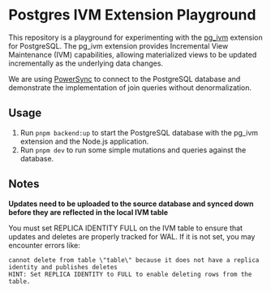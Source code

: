 # Postgres IVM Extension Playground
This repository is a playground for experimenting with the [pg_ivm](https://github.com/sraoss/pg_ivm) extension for PostgreSQL. The pg_ivm extension provides Incremental View Maintenance (IVM) capabilities, allowing materialized views to be updated incrementally as the underlying data changes.

We are using [PowerSync](https://www.powersync.dev/) to connect to the PostgreSQL database and demonstrate the implementation of join queries without denormalization.

## Usage
1. Run `pnpm backend:up` to start the PostgreSQL database with the pg_ivm extension and the Node.js application.
2. Run `pnpm dev` to run some simple mutations and queries against the database.

## Notes
**Updates need to be uploaded to the source database and synced down before they are reflected in the local IVM table**

You must set REPLICA IDENTITY FULL on the IVM table to ensure that updates and deletes are properly tracked for WAL.
If it is not set, you may encounter errors like:
```
cannot delete from table \"table\" because it does not have a replica identity and publishes deletes
HINT: Set REPLICA IDENTITY to FULL to enable deleting rows from the table.
```
